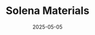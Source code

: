 ---  
layout: startup_page  
title: "Solena Materials"  
id: "solenamaterials.com"  
permalink: "/solenamaterialssolenamaterials.com05052025/"  
website: "https://www.solena-materials.com/"  
funding_round: "Seed"  
funding_amount: "$6.7M"  
investors: "Sir David Harding, SynBioVen, Insempra"  
about: "Solena Materials engineers sustainable and high-performance synthetic protein fibres as a replacement for traditional textiles. Their AI-powered design and engineered microbe manufacturing process allows for tailored properties, suitable for various applications including fashion and sportswear. This addresses the textile industry's significant environmental impact by offering biodegradable and less resource-intensive alternatives."  
markets: "Biotechnology, Materials Science, Textiles, Synthetic Biology"  
hq: "London, England, United Kingdom"  
founded_year: "2022"  
linkedin: "https://www.linkedin.com/company/solena-materials-limited"  
twitter: "https://twitter.com/SolenaMaterials"  
instagram: ""  
facebook: ""  
crunchbase: ""  
pitchbook: "https://pitchbook.com/profiles/company/502757-38"  

date_display: "05-May-2025"  
date: "2025-05-05"

# SEO Optimization  
meta_title: "Solena Materials - Seed Funding ($6.7M)"  
meta_description: "Solena Materials, Solena Materials engineers sustainable and high-performance synthetic protein fibres as a replacement for traditional textiles. Their AI-powered desig..."  
meta_keywords: "Solena Materials, Biotechnology, Materials Science, Textiles, Synthetic Biology, Seed funding"  
canonical_url: "https://startup.projectstartups.com/solenamaterialssolenamaterials.com05052025/"  
---